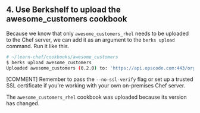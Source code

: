 ## 4. Use Berkshelf to upload the awesome_customers cookbook

Because we know that only `awesome_customers_rhel` needs to be uploaded to the Chef server, we can add it as an argument to the `berks upload` command. Run it like this.

```bash
# ~/learn-chef/cookbooks/awesome_customers
$ berks upload awesome_customers
Uploaded awesome_customers (0.2.0) to: 'https://api.opscode.com:443/organizations/your-org-name'
```

[COMMENT] Remember to pass the `--no-ssl-verify` flag or set up a trusted SSL certificate if you're working with your own on-premises Chef server.

The `awesome_customers_rhel` cookbook was uploaded because its version has changed.
